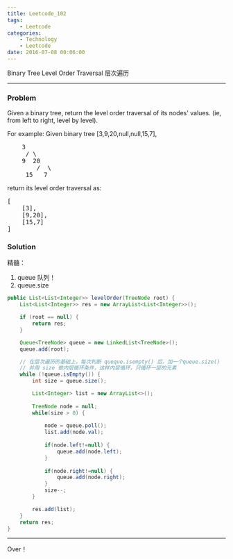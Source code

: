 ```yaml
---
title: Leetcode_102
tags:
	- Leetcode
categories:
	- Technology
	- Leetcode
date: 2016-07-08 00:06:00
---
```

Binary Tree Level Order Traversal
层次遍历
<!-- more -->

***

### Problem
Given a binary tree, return the level order traversal of its nodes' values. (ie, from left to right, level by level).

For example:
Given binary tree [3,9,20,null,null,15,7],
<pre>    3
	 / \
	9  20
		/  \
	 15   7
</pre>
return its level order traversal as:
<pre>[
	[3],
	[9,20],
	[15,7]
]
</pre>


### Solution 
精髓：
1. queue 队列！
2. queue.size

``` java
public List<List<Integer>> levelOrder(TreeNode root) {
	List<List<Integer>> res = new ArrayList<List<Integer>>();

	if (root == null) {
		return res;
	}

	Queue<TreeNode> queue = new LinkedList<TreeNode>();
	queue.add(root);

	// 在层次遍历的基础上，每次判断 queque.isempty() 后，加一个queue.size()
	// 并用 size 做内层循环条件，这样内层循环，只循环一层的元素
	while (!queue.isEmpty()) {
		int size = queue.size();

		List<Integer> list = new ArrayList<>();
				
		TreeNode node = null;
		while(size > 0) {
				
			node = queue.poll();
			list.add(node.val);
			
			if(node.left!=null) {
				queue.add(node.left);
			}
			
			if(node.right!=null) {
				queue.add(node.right);
			}
			size--;
		}

		res.add(list);
	}
	return res;
}
```

*** 

Over！










































